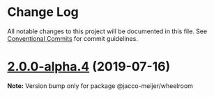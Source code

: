 # Change Log

All notable changes to this project will be documented in this file.
See [Conventional Commits](https://conventionalcommits.org) for commit guidelines.

# [2.0.0-alpha.4](https://github.com/jaccomeijer/wheelroom/compare/@jacco-meijer/wheelroom@2.0.0-alpha.3...@jacco-meijer/wheelroom@2.0.0-alpha.4) (2019-07-16)

**Note:** Version bump only for package @jacco-meijer/wheelroom
